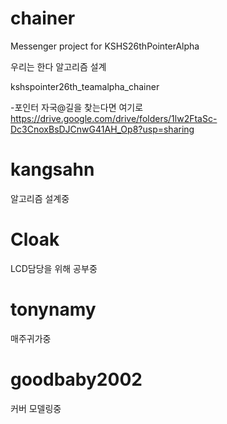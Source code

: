 # chainer
Messenger project for KSHS26thPointerAlpha

우리는 한다 알고리즘 설계

kshspointer26th_teamalpha_chainer

-포인터 자국@길을 찾는다면 여기로
https://drive.google.com/drive/folders/1lw2FtaSc-Dc3CnoxBsDJCnwG41AH_Op8?usp=sharing

# kangsahn
알고리즘 설계중	

# Cloak
LCD담당을 위해 공부중

# tonynamy
매주귀가중

# goodbaby2002
커버 모델링중


